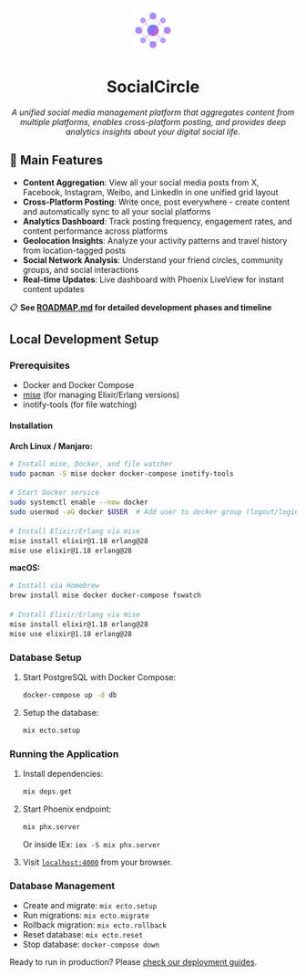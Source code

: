<div align="center">
  <img src="./priv/static/images/logo.svg" alt="SocialCircle Logo" width="80" height="80">
  <h1>SocialCircle</h1>
  <p><em>A unified social media management platform that aggregates content from multiple platforms, enables cross-platform posting, and provides deep analytics insights about your digital social life.</em></p>
</div>

## 🚀 Main Features

- **Content Aggregation**: View all your social media posts from X, Facebook, Instagram, Weibo, and LinkedIn in one unified grid layout
- **Cross-Platform Posting**: Write once, post everywhere - create content and automatically sync to all your social platforms
- **Analytics Dashboard**: Track posting frequency, engagement rates, and content performance across platforms
- **Geolocation Insights**: Analyze your activity patterns and travel history from location-tagged posts
- **Social Network Analysis**: Understand your friend circles, community groups, and social interactions
- **Real-time Updates**: Live dashboard with Phoenix LiveView for instant content updates

📋 **See [ROADMAP.md](./ROADMAP.md) for detailed development phases and timeline**

## Local Development Setup

### Prerequisites
- Docker and Docker Compose
- [mise](https://mise.jdx.dev/) (for managing Elixir/Erlang versions)
- inotify-tools (for file watching)

#### Installation

**Arch Linux / Manjaro:**
```bash
# Install mise, Docker, and file watcher
sudo pacman -S mise docker docker-compose inotify-tools

# Start Docker service
sudo systemctl enable --now docker
sudo usermod -aG docker $USER  # Add user to docker group (logout/login required)

# Install Elixir/Erlang via mise
mise install elixir@1.18 erlang@28
mise use elixir@1.18 erlang@28
```

**macOS:**
```bash
# Install via Homebrew
brew install mise docker docker-compose fswatch

# Install Elixir/Erlang via mise
mise install elixir@1.18 erlang@28
mise use elixir@1.18 erlang@28
```

### Database Setup
1. Start PostgreSQL with Docker Compose:
   ```bash
   docker-compose up -d db
   ```

2. Setup the database:
   ```bash
   mix ecto.setup
   ```

### Running the Application
1. Install dependencies:
   ```bash
   mix deps.get
   ```

2. Start Phoenix endpoint:
   ```bash
   mix phx.server
   ```
   Or inside IEx: `iex -S mix phx.server`

3. Visit [`localhost:4000`](http://localhost:4000) from your browser.

### Database Management
- Create and migrate: `mix ecto.setup`
- Run migrations: `mix ecto.migrate`
- Rollback migration: `mix ecto.rollback`
- Reset database: `mix ecto.reset`
- Stop database: `docker-compose down`

Ready to run in production? Please [check our deployment guides](https://hexdocs.pm/phoenix/deployment.html).
